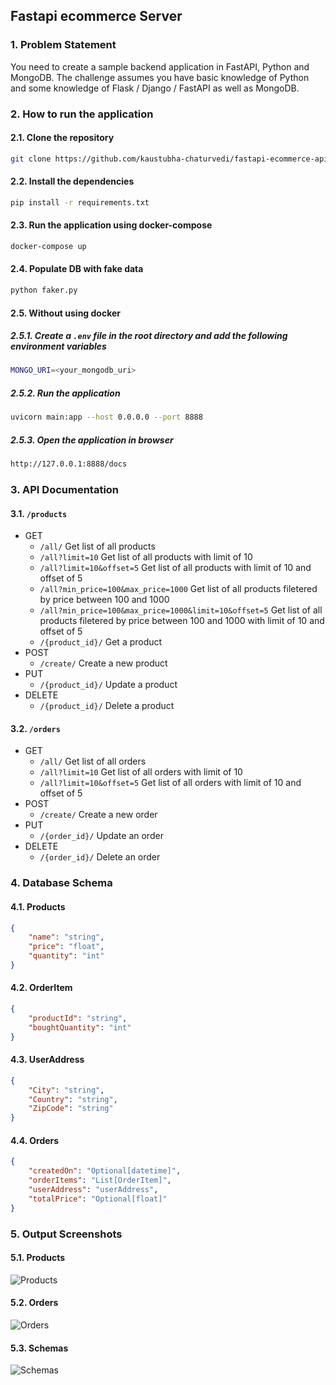 ## Fastapi ecommerce Server

### 1. Problem Statement
You need to create a sample backend application in FastAPI, Python and MongoDB. The challenge assumes you have basic knowledge of Python and some knowledge of Flask / Django / FastAPI as well as MongoDB.

### 2. How to run the application

#### 2.1. Clone the repository
```bash
git clone https://github.com/kaustubha-chaturvedi/fastapi-ecommerce-api.git
```

#### 2.2. Install the dependencies
```bash
pip install -r requirements.txt
```

#### 2.3. Run the application using docker-compose
```bash
docker-compose up
```

#### 2.4. Populate DB with fake data
```bash
python faker.py
```

#### 2.5. Without using docker

##### 2.5.1. Create a `.env` file in the root directory and add the following environment variables
```bash
MONGO_URI=<your_mongodb_uri>
```

##### 2.5.2. Run the application
```bash
uvicorn main:app --host 0.0.0.0 --port 8888
```

##### 2.5.3. Open the application in browser
```bash
http://127.0.0.1:8888/docs
```

### 3. API Documentation

#### 3.1. `/products`
- GET
    - `/all/`
    Get list of all products
    - `/all?limit=10`
    Get list of all products with limit of 10
    - `/all?limit=10&offset=5`
    Get list of all products with limit of 10 and offset of 5
    - `/all?min_price=100&max_price=1000`
    Get list of all products filetered by price between 100 and 1000
    - `/all?min_price=100&max_price=1000&limit=10&offset=5`
    Get list of all products filetered by price between 100 and 1000 with limit of 10 and offset of 5
    - `/{product_id}/`
    Get a product
- POST
    - `/create/`
    Create a new product
- PUT
    - `/{product_id}/`
    Update a product
- DELETE
    - `/{product_id}/`
    Delete a product

#### 3.2. `/orders` 
- GET
    - `/all/`
    Get list of all orders
    - `/all?limit=10`
    Get list of all orders with limit of 10
    - `/all?limit=10&offset=5`
    Get list of all orders with limit of 10 and offset of 5
- POST
    - `/create/`
    Create a new order
- PUT
    - `/{order_id}/`
    Update an order
- DELETE
    - `/{order_id}/`
    Delete an order

### 4. Database Schema
#### 4.1. Products
```json
{
    "name": "string",
    "price": "float",
    "quantity": "int"
}
```
#### 4.2. OrderItem
```json
{
    "productId": "string",
    "boughtQuantity": "int"
}
```
#### 4.3. UserAddress
```json
{
    "City": "string",
    "Country": "string",
    "ZipCode": "string"
}
```
#### 4.4. Orders
```json
{
    "createdOn": "Optional[datetime]",
    "orderItems": "List[OrderItem]",
    "userAddress": "userAddress",
    "totalPrice": "Optional[float]"
}
```
### 5. Output Screenshots

#### 5.1. Products
![Products](./screenshots/products.png)
#### 5.2. Orders
![Orders](./screenshots/orders.png)
#### 5.3. Schemas
![Schemas](./screenshots/schemas.png)
